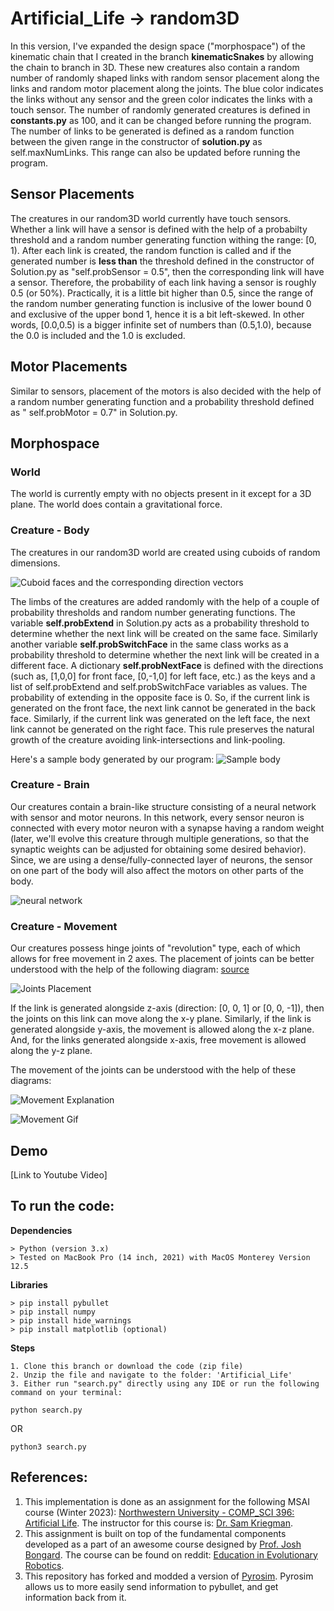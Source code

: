 # Artificial_Life -> random3D

In this version, I've expanded the design space ("morphospace") of the kinematic chain that I created in the branch **kinematicSnakes** by allowing the chain to branch in 3D. These new creatures also contain a random number of randomly shaped links with random sensor placement along the links and random motor placement along the joints. The blue color indicates the links without any sensor and the green color indicates the links with a touch sensor. The number of randomly generated creatures is defined in **constants.py** as 100, and it can be changed before running the program. The number of links to be generated is defined as a random function between the given range in the constructor of **solution.py** as self.maxNumLinks. This range can also be updated before running the program.

## Sensor Placements

The creatures in our random3D world currently have touch sensors. Whether a link will have a sensor is defined with the help of a probabilty threshold and a random number generating function withing the range: [0, 1). After each link is created, the random function is called and if the generated number is **less than** the threshold defined in the constructor of Solution.py as "self.probSensor = 0.5", then the corresponding link will have a sensor. Therefore, the probability of each link having a sensor is roughly 0.5 (or 50%). Practically, it is a little bit higher than 0.5, since the range of the random number generating function is inclusive of the lower bound 0 and exclusive of the upper bond 1, hence it is a bit left-skewed. In other words, [0.0,0.5) is a bigger infinite set of numbers than (0.5,1.0), because the 0.0 is included and the 1.0 is excluded.

## Motor Placements

Similar to sensors, placement of the motors is also decided with the help of a random number generating function and a probability threshold defined as " self.probMotor = 0.7" in Solution.py.

## Morphospace

### World

The world is currently empty with no objects present in it except for a 3D plane. The world does contain a gravitational force.

### Creature - Body

The creatures in our random3D world are created using cuboids of random dimensions. 

![Cuboid faces and the corresponding direction vectors](https://github.com/vTheWise/Artificial_Life/blob/random3D/Diagrams/Cube_Faces.jpg?raw=true)

The limbs of the creatures are added randomly with the help of a couple of probability thresholds and random number generating functions.
The variable **self.probExtend** in Solution.py acts as a probability threshold to determine whether the next link will be created on the same face. Similarly another variable **self.probSwitchFace** in the same class works as a probability threshold to determine whether the next link will be created in a different face. A dictionary **self.probNextFace** is defined with the directions (such as, [1,0,0] for front face, [0,-1,0] for left face, etc.) as the keys and a list of self.probExtend and self.probSwitchFace variables as values. The probability of extending in the opposite face is 0. So, if the current link is generated on the front face, the next link cannot be generated in the back face. Similarly, if the current link was generated on the left face, the next link cannot be generated on the right face. This rule preserves the natural growth of the creature avoiding link-intersections and link-pooling.

Here's a sample body generated by our program:
![Sample body](https://github.com/vTheWise/Artificial_Life/blob/random3D/Diagrams/Sample_Body.png?raw=true)


### Creature - Brain

Our creatures contain a brain-like structure consisting of a neural network with sensor and motor neurons. In this network, every sensor neuron is connected with every motor neuron with a synapse having a random weight (later, we'll evolve this creature through multiple generations, so that the synaptic weights can be adjusted for obtaining some desired behavior). Since, we are using a dense/fully-connected layer of neurons, the sensor on one part of the body will also affect the motors on other parts of the body.

![neural network](https://github.com/vTheWise/Artificial_Life/blob/random3D/Diagrams/Brain.jpg?raw=true)

### Creature - Movement

Our creatures possess hinge joints of "revolution" type, each of which allows for free movement in 2 axes. The placement of joints can be better understood with the help of the following diagram: [source](https://docs.google.com/presentation/d/1zvZzFyTf8PBNjzQZx_gZk84aUntZo2bUKhpe78yT4OY/edit#slide=id.g10dad2fba23_2_428)

![Joints Placement](https://github.com/vTheWise/Artificial_Life/blob/random3D/Diagrams/Joints%20Position.png?raw=true)

If the link is generated alongside z-axis (direction: [0, 0, 1] or [0, 0, -1]), then the joints on this link can move along the x-y plane. Similarly, if the link is generated alongside y-axis, the movement is allowed along the x-z plane. And, for the links generated alongside x-axis, free movement is allowed along the y-z plane. 

The movement of the joints can be understood with the help of these diagrams:

![Movement Explanation](https://github.com/vTheWise/Artificial_Life/blob/random3D/Diagrams/Link_Movement.png?raw=true)

![Movement Gif](https://github.com/vTheWise/Artificial_Life/blob/random3D/Diagrams/MovementGif.gif?raw=true)


## Demo
[Link to Youtube Video]

## To run the code:

**Dependencies**
```
> Python (version 3.x)
> Tested on MacBook Pro (14 inch, 2021) with MacOS Monterey Version 12.5
```

**Libraries**
```
> pip install pybullet
> pip install numpy
> pip install hide_warnings
> pip install matplotlib (optional)
```

**Steps**
```
1. Clone this branch or download the code (zip file)
2. Unzip the file and navigate to the folder: 'Artificial_Life'
3. Either run "search.py" directly using any IDE or run the following command on your terminal:
```

```
python search.py
```

OR 

```
python3 search.py
```


## References:
1. This implementation is done as an assignment for the following MSAI course (Winter 2023): [Northwestern University - COMP_SCI 396: Artificial Life](https://www.mccormick.northwestern.edu/computer-science/academics/courses/descriptions/396-2.html). The instructor for this course is: [Dr. Sam Kriegman](https://skriegman.github.io/).
2. This assignment is built on top of the fundamental components developed as a part of an awesome course designed by [Prof. Josh Bongard](https://jbongard.github.io/). The course can be found on reddit: [Education in Evolutionary Robotics](https://www.reddit.com/r/ludobots/wiki/). 
3. This repository has forked and modded a version of [Pyrosim](https://github.com/jbongard/pyrosim.git). Pyrosim allows us to more easily send information to pybullet, and get information back from it.

